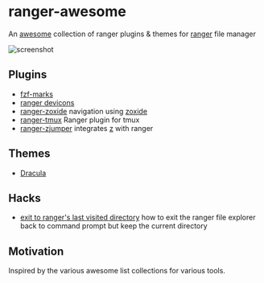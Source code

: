 # ranger-awesome

An [awesome](https://github.com/topics/awesome) collection of ranger plugins & themes for [ranger](https://github.com/ranger/ranger) file manager

![screenshot](https://raw.githubusercontent.com/ranger/ranger-assets/master/screenshots/screenshot.png)

## Plugins
  - [fzf-marks](https://github.com/laggardkernel/ranger-fzf-marks.git)
  - [ranger devicons](https://github.com/alexanderjeurissen/ranger_devicons)
  - [ranger-zoxide](https://github.com/jchook/ranger-zoxide) navigation using [zoxide](https://github.com/ajeetdsouza/zoxide)
  - [ranger-tmux](https://github.com/ranger/ranger/wiki/Plugins) Ranger plugin for tmux
  - [ranger-zjumper](https://github.com/ask1234560/ranger-zjumper) integrates [z](https://github.com/rupa/z) with ranger


## Themes
  - [Dracula](https://github.com/dracula/ranger)

## Hacks
  - [exit to ranger's last visited directory](https://rotadev.com/how-to-exit-the-ranger-file-explorer-back-to-command-prompt-but-keep-the-current-directory-super-user/) how to exit the ranger file explorer back to command prompt but keep the current directory

## Motivation
Inspired by the various awesome list collections for various tools.
